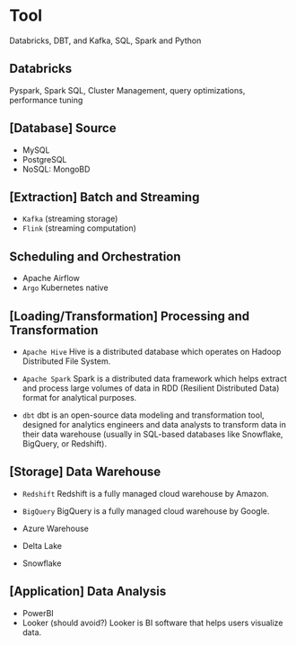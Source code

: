 # Tool

Databricks, DBT, and Kafka, SQL, Spark and Python

## Databricks
Pyspark, Spark SQL, Cluster Management, query optimizations, performance tuning

## [Database] Source
- MySQL
- PostgreSQL
- NoSQL: MongoBD

## [Extraction] Batch and Streaming
- `Kafka` (streaming storage)
- `Flink` (streaming computation)

## Scheduling and Orchestration
- Apache Airflow
- `Argo` Kubernetes native

## [Loading/Transformation] Processing and Transformation
- `Apache Hive`
Hive is a distributed database which operates on Hadoop Distributed File System.

- `Apache Spark`
Spark is a distributed data framework which helps extract and process large volumes of data in RDD (Resilient Distributed Data) format for analytical purposes.

- `dbt`
dbt is an open-source data modeling and transformation tool, designed for analytics engineers and data analysts to transform data in their data warehouse (usually in SQL-based databases like Snowflake, BigQuery, or Redshift).

## [Storage] Data Warehouse
- `Redshift`
Redshift is a fully managed cloud warehouse by Amazon.

- `BigQuery`
BigQuery is a fully managed cloud warehouse by Google.

- Azure Warehouse
- Delta Lake
- Snowflake

## [Application] Data Analysis
- PowerBI
- Looker (should avoid?)
Looker is BI software that helps users visualize data.
